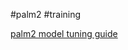 ---
---

#palm2 #training

[palm2 model tuning guide](https://developers.generativeai.google/guide/model_tuning_guidance)


